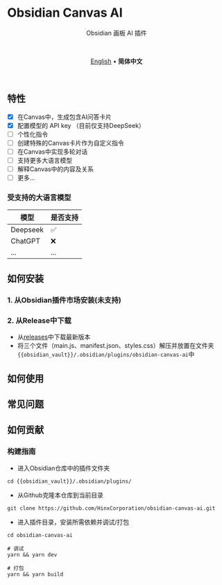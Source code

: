 # Obsidian Canvas AI

<p align=center>
Obsidian 画板 AI 插件
</p>

<br>

<p align=center>
<a href="https://github.com/HinxCorporation/obsidian-canvas-ai#obsidian-canvas-ai">English</a> • <b>简体中文</b>
</p>

<br>

## 特性

- [x] 在Canvas中，生成包含AI问答卡片
- [x] 配置模型的 API key （目前仅支持DeepSeek）
- [ ] 个性化指令
- [ ] 创建特殊的Canvas卡片作为自定义指令
- [ ] 在Canvas中实现多轮对话
- [ ] 支持更多大语言模型
- [ ] 解释Canvas中的内容及关系
- [ ] 更多...

### 受支持的大语言模型

| 模型     | 是否支持 |
| -------- | ------- |
| Deepseek | ✅      |
| ChatGPT  | ❌      |
| ...      |...      |

## 如何安装

### 1. 从Obsidian插件市场安装(未支持)

### 2. 从Release中下载

- 从[releases](https://github.com/HinxCorporation/obsidian-canvas-ai/releases/tag/0.1.0)中下载最新版本
- 将三个文件（main.js、manifest.json、styles.css）解压并放置在文件夹 `{{obsidian_vault}}/.obsidian/plugins/obsidian-canvas-ai`中

## 如何使用

## 常见问题

## 如何贡献

### 构建指南

- 进入Obsidian仓库中的插件文件夹

```shell
cd {{obsidian_vault}}/.obsidian/plugins/
```

- 从Github克隆本仓库到当前目录

```shell
git clone https://github.com/HinxCorporation/obsidian-canvas-ai.git
```

- 进入插件目录，安装所需依赖并调试/打包

```shell
cd obsidian-canvas-ai

# 调试
yarn && yarn dev

# 打包
yarn && yarn build
```
